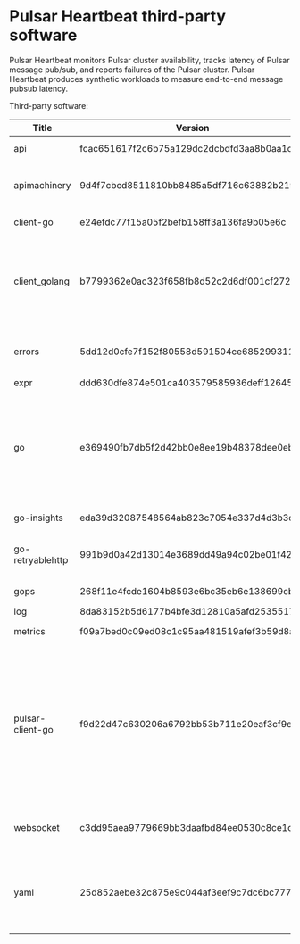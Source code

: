 # Pulsar Heartbeat third-party software

Pulsar Heartbeat monitors Pulsar cluster availability, tracks latency of Pulsar message pub/sub, and reports failures of the Pulsar cluster. Pulsar Heartbeat produces synthetic workloads to measure end-to-end message pubsub latency.

Third-party software:

|Title           |Version                                 |License                                                                                              |
|----------------|----------------------------------------|-----------------------------------------------------------------------------------------------------|
|api             |fcac651617f2c6b75a129dc2dcbdfd3aa8b0aa1c|Apache-2.0                                                                                           |
|apimachinery    |9d4f7cbcd8511810bb8485a5df716c63882b219a|Apache-2.0; BSD-3-Clause                                                                             |
|client-go       |e24efdc77f15a05f2befb158ff3a136fa9b05e6c|Apache-2.0                                                                                           |
|client_golang   |b7799362e0ac323f658fb8d52c2d6df001cf272c|Apache-2.0; Multi-license: Apache-2.0 OR BSD-3-Clause                                                |
|errors          |5dd12d0cfe7f152f80558d591504ce685299311e|BSD-2-Clause; BSD-3-Clause                                                                           |
|expr            |ddd630dfe874e501ca403579585936deff126451|MIT                                                                                                  |
|go              |e369490fb7db5f2d42bb0e8ee19b48378dee0ebf|BSD-3-Clause; Multi-license: BSD-3-Clause OR GPL-2.0-only; Public-Domain                             |
|go-insights     |eda39d32087548564ab823c7054e337d4d3b3c86|Apache-2.0                                                                                           |
|go-retryablehttp|991b9d0a42d13014e3689dd49a94c02be01f4237|MPL-2.0-no-copyleft-exception                                                                        |
|gops            |268f11e4fcde1604b8593e6bc35eb6e138699cb5|BSD-3-Clause                                                                                         |
|log             |8da83152b5d6177b4bfe3d12810a5afd25355170|MIT                                                                                                  |
|metrics         |f09a7bed0c09ed08c1c95aa481519afef3b59d8a|Apache-2.0                                                                                           |
|pulsar-client-go|f9d22d47c630206a6792bb53b711e20eaf3cf9ec|Apache-2.0; MIT; Multi-license: Apache-2.0 OR GPL-3.0-only; BSD-3-Clause; public-domain; BSD-2-Clause|
|websocket       |c3dd95aea9779669bb3daafbd84ee0530c8ce1c1|BSD-2-Clause; BSD-3-Clause                                                                           |
|yaml            |25d852aebe32c875e9c044af3eef9c7dc6bc777f|Multi-license: BSD-3-Clause OR MIT; BSD-3-Clause                                                     |
